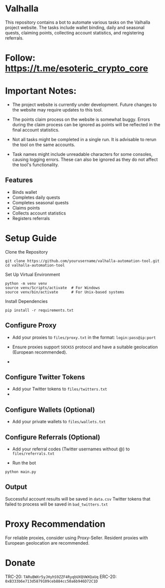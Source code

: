 # Valhalla

This repository contains a bot to automate various tasks on the Valhalla project website. The tasks include wallet binding, daily and seasonal quests, claiming points, collecting account statistics, and registering referrals.

# Follow: https://t.me/esoteric_crypto_core

# Important Notes:

- The project website is currently under development. Future changes to the website may require updates to this tool.
  
- The points claim process on the website is somewhat buggy. Errors during the claim process can be ignored as points will be reflected in the final account statistics.
 
- Not all tasks might be completed in a single run. It is advisable to rerun the tool on the same accounts.
  
- Task names might include unreadable characters for some consoles, causing logging errors. These can also be ignored as they do not affect the tool's functionality.
  

## Features
- Binds wallet
- Completes daily quests
- Completes seasonal quests
- Claims points
- Collects account statistics
- Registers referrals


# Setup Guide
Clone the Repository
```
git clone https://github.com/yourusername/valhalla-automation-tool.git
cd valhalla-automation-tool
```
Set Up Virtual Environment
```
python -m venv venv
source venv/Scripts/activate  # For Windows
source venv/bin/activate      # For Unix-based systems
```
Install Dependencies
```
pip install -r requirements.txt
```

## Configure Proxy

- Add your proxies to `files/proxy.txt` in the format: `login:pass@ip:port`

- Ensure proxies support `SOCKS5` protocol and have a suitable geolocation (European recommended).
- 
## Configure Twitter Tokens

- Add your Twitter tokens to `files/twitters.txt`
- 
## Configure Wallets (Optional)

- Add your private wallets to `files/wallets.txt`
 
## Configure Referrals (Optional)

- Add your referral codes (Twitter usernames without @) to `files/referrals.txt`
  
- Run the bot
```
python main.py
```

## Output

Successful account results will be saved in `data.csv`
Twitter tokens that failed to process will be saved in `bad_twitters.txt`

# Proxy Recommendation
For reliable proxies, consider using Proxy-Seller. Resident proxies with European geolocation are recommended.

# Donate
TRC-20: `TARuBWXr5yJHyhS9ZZF4RyqbUXQVWXQaUq` ERC-20: `0xB333b6e713d5879109ceb884cc50a6b946D72C1D`

